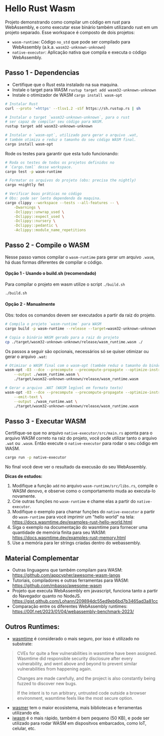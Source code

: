 # Hello Rust Wasm

Projeto demonstrando como compilar um código em rust para WebAssembly, e como executar esse binário também utilizando rust em um projeto separado. Esse workspace é composto de dois projetos:

- `wasm-runtime`: Código `no_std` que pode ser compilado para WebAssembly (a.k.a. `wasm32-unknown-unknown`)
- `native-executor`: Aplicação nativa que compila e executa o código WebAssembly.


## Passo 1 - Dependencias
- Certifique que o Rust esta instalado na sua maquina.
- Instale o target para WASM `rustup target add wasm32-unknown-unknown`
- Instale o otimizador de WASM `cargo install wasm-opt`
```sh
# Instalar Rust
curl --proto '=https' --tlsv1.2 -sSf https://sh.rustup.rs | sh

# Instalar o target `wasm32-unknown-unknown`, para o rust
# ser capaz de compilar seu código para WASM.
rustup target add wasm32-unknown-unknown

# Instalar o `wasm-opt`, utilizado para gerar o arquivo .wat,
# também otimiza e reduz o tamanho do seu código WASM final.
cargo install wasm-opt
```

Rode os testes para garantir que esta tudo funcionando:
```sh
# Roda os testes de todos os projetos definidos no
# `Cargo.toml` desse workspace.
cargo test -p wasm-runtime

# Formatar os arquivos do projeto (obs: precisa the nightly)
cargo +nightly fmt

# Verificar boas práticas no código
# Obs: pode ser lento dependendo da maquina.
cargo clippy --workspace --tests --all-features -- \
    -Dwarnings \
    -Dclippy::unwrap_used \
    -Dclippy::expect_used \
    -Dclippy::nursery \
    -Dclippy::pedantic \
    -Aclippy::module_name_repetitions
```

## Passo 2 - Compile o WASM
Nesse passo vamos compilar o `wasm-runtime` para gerar um arquivo `.wasm`, há duas formas diferentes de compilar o código.

#### Opção 1 - Usando o build.sh (recomendado)
Para compilar o projeto em wasm utilize o script `./build.sh`
```sh
./build.sh
```

#### Opção 2 - Manualmente
Obs: todos os comandos devem ser executados a partir da raiz do projeto.
```sh
# Compila o projeto `wasm-runtime` para WASM
cargo build -p wasm-runtime --release --target=wasm32-unknown-unknown

# Copia o binário WASM gerado para a raiz do projeto
cp ./target/wasm32-unknown-unknown/release/wasm_runtime.wasm ./
```

Os passos a seguir são opcionais, necessários só se quiser otimizar ou gerar o arquivo `.wat`:
```sh
# Otimizar o WASM final com o wasm-opt (também reduz o tamanho do binário)
wasm-opt -O3 --dce --precompute --precompute-propagate --optimize-instructions --optimize-casts --strip --strip-debug \
    --output ./wasm_runtime.wasm \
    ./target/wasm32-unknown-unknown/release/wasm_runtime.wasm

# Gerar o arquivo .WAT (WASM legível em formato texto)
wasm-opt -O3 --dce --precompute --precompute-propagate --optimize-instructions --optimize-casts --strip --strip-debug \
    --emit-text \
    --output ./wasm_runtime.wat \
    ./target/wasm32-unknown-unknown/release/wasm_runtime.wasm
```

## Passo 3 - Executar WASM
Certifique-se que no arquivo `native-executor/src/main.rs` aponta para o arquivo WASM correto na raiz do projeto, você pode utilizar tanto o arquivo `.wat` ou `.wasm`. Então execute o `native-executor` para rodar o seu código em WASM.
```sh
cargo run -p native-executor
```
No final você deve ver o resultado da execusão do seu WebAssembly.

<!-- Para quem esta se perguntando o que da para fazer em WebAssembly, um exemplo é *Ray Tracing* no navegador:
* https://github.com/rustwasm/wasm-bindgen/tree/main/examples/raytrace-parallel
* Exemplo onlinehttps://wasm-bindgen.netlify.app/exbuild/raytrace-parallel/ -->

**Dicas de estudos:**
1. Modifique a função `add` no arquivo `wasm-runtime/src/libs.rs`, compile o WASM denovo, e observe como o comportamento muda ao executa-lo novamente.
2. Crie outras funções no `wasm-runtime` e chame elas a partir do `native-executor`.
3. Modifique o exemplo para chamar funções do `native-executor` a partir do `wasm-runtime` para você imprimir um "hello world" na tela: https://docs.wasmtime.dev/examples-rust-hello-world.html
4. Siga o exemplo na documentação do wasmtime para fornecer uma quantidade de memória finita para seu WASM: https://docs.wasmtime.dev/examples-rust-memory.html
5. Use a memória para ler strings criadas dentro do webassembly.

## Material Complementar
- Outras linguagens que também compilam para WASM: https://github.com/appcypher/awesome-wasm-langs
- Tutoriais, compiladores e outras ferramentas para WASM: https://github.com/mbasso/awesome-wasm
- Projeto que executa WebAssembly em javascript, funciona tanto a partir do Navegador quanto no NodeJS. https://gist.github.com/Lohann/209894dc55ed9eb6bd7b3465ad3a81cc
- Comparação entre os diferentes WebAssembly runtimes: https://00f.net/2023/01/04/webassembly-benchmark-2023/

## Outros Runtimes:
- [wasmtime](https://github.com/bytecodealliance/wasmtime) é considerado o mais seguro, por isso é utilizado no substrate:
> CVEs for quite a few vulnerabilities in wasmtime have been assigned. Wasmtime did responsible security disclosure after every vulnerability, and went above and beyond to prevent similar vulnerabilities from happening again.
>
> Changes are made carefully, and the project is also constantly being fuzzed to discover new bugs.
>
> If the intent is to run arbitrary, untrusted code outside a browser environment, wasmtime feels like the most secure option.
- [wasmer](https://github.com/wasmerio/wasmer) tem o maior ecosistema, mais bibliotecas e ferramentas utilizando ele.
- [iwasm](https://github.com/bytecodealliance/wasm-micro-runtime/tree/main/product-mini) é o mais rápido, também é bem pequeno (50 KB), e pode ser utilizado para rodar WASM em dispositvos embarcados, como IoT, celular, etc.

